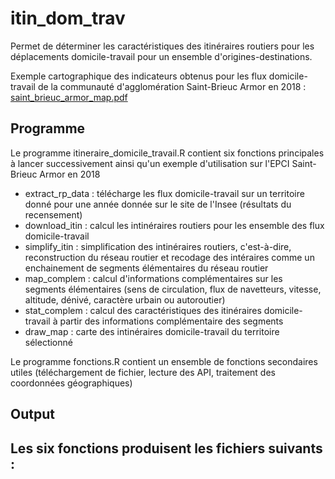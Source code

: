 # itin_dom_trav

Permet de déterminer les caractéristiques des itinéraires routiers pour les déplacements domicile-travail pour un ensemble d'origines-destinations.

Exemple cartographique des indicateurs obtenus pour les flux domicile-travail de la communauté d'agglomération Saint-Brieuc Armor en 2018 : 
[saint_brieuc_armor_map.pdf](https://github.com/corentintrevien/itin_dom_trav/files/8793960/saint_brieuc_armor_map.pdf)

## Programme  

Le programme itineraire_domicile_travail.R contient six fonctions principales à lancer successivement ainsi qu'un exemple d'utilisation sur l'EPCI Saint-Brieuc Armor en 2018
- extract_rp_data : télécharge les flux domicile-travail sur un territoire donné pour une année donnée sur le site de l'Insee (résultats du recensement)
- download_itin : calcul les intinéraires routiers pour les ensemble des flux domicile-travail 
- simplify_itin : simplification des intinéraires routiers, c'est-à-dire, reconstruction du réseau routier et recodage des intéraires comme un enchainement de segments élémentaires du réseau routier
- map_complem : calcul d'informations complémentaires sur les segments élémentaires (sens de circulation, flux de navetteurs, vitesse, altitude, dénivé, caractère urbain ou autoroutier)
- stat_complem : calcul des caractéristiques des itinéraires domicile-travail à partir des informations complémentaire des segments 
- draw_map : carte des intinéraires domicile-travail du territoire sélectionné

Le programme fonctions.R contient un ensemble de fonctions secondaires utiles (téléchargement de fichier, lecture des API, traitement des coordonnées géographiques) 

## Output   

Les six fonctions produisent les fichiers suivants : 
- 
